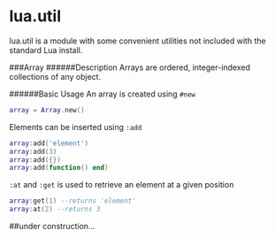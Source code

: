 lua.util
========
lua.util is a module with some convenient utilities not included with the standard Lua install.

###Array
######Description
Arrays are ordered, integer-indexed collections of any object.

######Basic Usage
An array is created using `#new`
```Lua
array = Array.new()
```
Elements can be inserted using `:add`
```Lua
array:add('element')
array:add(3)
array:add({})
array:add(function() end)
```
`:at` and `:get` is used to retrieve an element at a given position
```Lua
array:get(1) --returns 'element'
array:at(2) --returns 3
```

##under construction...
